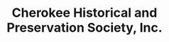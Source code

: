 ---
layout: repo
title: "Cherokee Historical and Preservation Society, Inc."
id: 2037
permalink: repos/2037/
---